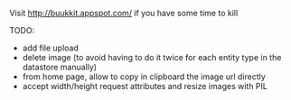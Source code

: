 Visit http://buukkit.appspot.com/ if you have some time to kill


TODO:

- add file upload
- delete image (to avoid having to do it twice for each entity type in the datastore manually)
- from home page, allow to copy in clipboard the image url directly
- accept width/height request attributes and resize images with PIL